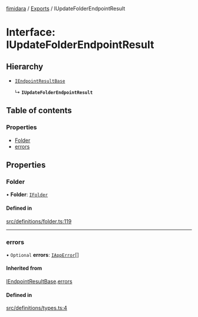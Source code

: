 [fimidara](../README.md) / [Exports](../modules.md) / IUpdateFolderEndpointResult

# Interface: IUpdateFolderEndpointResult

## Hierarchy

- [`IEndpointResultBase`](IEndpointResultBase.md)

  ↳ **`IUpdateFolderEndpointResult`**

## Table of contents

### Properties

- [Folder](IUpdateFolderEndpointResult.md#folder)
- [errors](IUpdateFolderEndpointResult.md#errors)

## Properties

### Folder

• **Folder**: [`IFolder`](IFolder.md)

#### Defined in

[src/definitions/folder.ts:119](https://github.com/softkave/files-js/blob/852341e/src/definitions/folder.ts#L119)

___

### errors

• `Optional` **errors**: [`IAppError`](IAppError.md)[]

#### Inherited from

[IEndpointResultBase](IEndpointResultBase.md).[errors](IEndpointResultBase.md#errors)

#### Defined in

[src/definitions/types.ts:4](https://github.com/softkave/files-js/blob/852341e/src/definitions/types.ts#L4)
